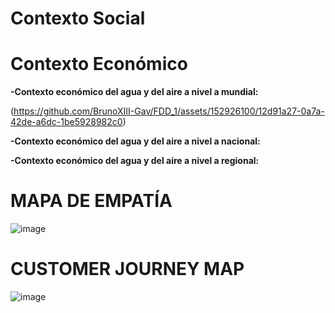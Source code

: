 # Contexto Social

# Contexto Económico

**-Contexto económico del agua y del aire a nivel a mundial:**

(https://github.com/BrunoXIII-Gav/FDD_1/assets/152926100/12d91a27-0a7a-42de-a6dc-1be5928982c0)



**-Contexto económico del agua y del aire a nivel a nacional:**

**-Contexto económico del agua y del aire a nivel a regional:**

# MAPA DE EMPATÍA

![image](https://github.com/BrunoXIII-Gav/FDD_1/assets/128557506/3ed2e64c-e7b2-49df-b23f-55d0ad4b85c6)

# CUSTOMER JOURNEY MAP

![image](https://github.com/BrunoXIII-Gav/FDD_1/assets/128557506/073a3132-a116-4b5a-b198-944718fb3e66)
